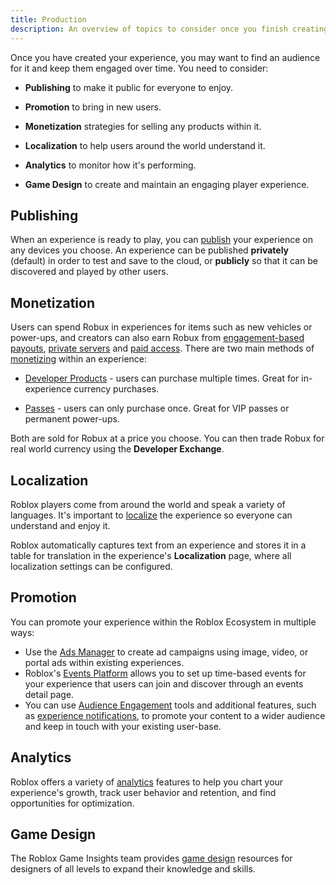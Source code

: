 ```yaml
---
title: Production
description: An overview of topics to consider once you finish creating your experience.
---
```


Once you have created your experience, you may want to find an audience for it
and keep them engaged over time. You need to consider:

- **Publishing** to make it public for everyone to enjoy.

- **Promotion** to bring in new users.

- **Monetization** strategies for selling any products within it.

- **Localization** to help users around the world understand it.

- **Analytics** to monitor how it's performing.

- **Game Design** to create and maintain an engaging player experience.

## Publishing

When an experience is ready to play, you can [publish](../production/publishing/publishing-experiences-and-places.md) your
experience on any devices you choose. An experience can be published **privately** (default) in order to test and save to the cloud, or **publicly** so that it can be discovered and played by other users.

## Monetization

Users can spend Robux in experiences for items such as new vehicles or
power-ups, and creators can also earn Robux from [engagement-based payouts](../production/monetization/engagement-based-payouts.md), [private servers](../production/monetization/private-servers.md) and [paid access](../production/monetization/paid-access.md). There are two main methods of
[monetizing](../production/monetization/index.md) within an experience:

- [Developer Products](../production/monetization/developer-products.md) - users can purchase
  multiple times. Great for in-experience currency purchases.

- [Passes](../production/monetization/game-passes.md) - users can only purchase once.
  Great for VIP passes or permanent power-ups.

Both are sold for Robux at a price you choose. You can then trade Robux for real
world currency using the **Developer Exchange**.

## Localization

Roblox players come from around the world and speak a variety of languages. It's
important to [localize](../production/localization/index.md) the experience so everyone can
understand and enjoy it.

Roblox automatically captures text from an experience and stores it in a table
for translation in the experience's **Localization** page, where all localization settings can be configured.

## Promotion

You can promote your experience within the Roblox Ecosystem in multiple ways:

- Use the [Ads Manager](../production/promotion/ads-manager.md#sponsored-experiences) to create ad campaigns using image, video, or portal ads within existing experiences.
- Roblox's [Events Platform](./promotion/events-platform.md) allows you to set up time-based events for your experience that users can join and discover through an events detail page.
- You can use [Audience Engagement](./promotion/audience-engagement.md) tools and additional features, such as [experience notifications](../cloud-services/experience-notifications.md), to promote your content to a wider audience and keep in touch with your existing user-base.

## Analytics

Roblox offers a variety of [analytics](../production/analytics/index.md) features to help you chart your experience's growth, track user behavior and retention, and find
opportunities for optimization.

## Game Design

The Roblox Game Insights team provides [game design](../production/game-design/index.md) resources for designers of all levels to expand their knowledge and skills.
